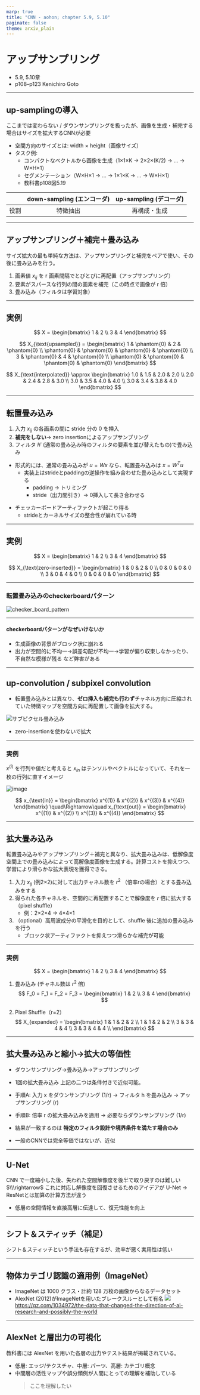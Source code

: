 ```yaml
---
marp: true
title: "CNN - aohon; chapter 5.9, 5.10"
paginate: false 
theme: arxiv_plain
---
```


# アップサンプリング
- 5.9, 5.10章
- p108–p123
Kenichiro Goto


---

## up-samplingの導入
ここまでは変わらない / ダウンサンプリングを扱ったが、画像を生成・補完する場合はサイズを拡大するCNNが必要

- 空間方向のサイズとは: width × height（画像サイズ）
- タスク例:
  - コンパクトなベクトルから画像を生成（1×1×K → 2×2×(K/2) → … → W×H×1）
  - セグメンテーション（W×H×1 → … → 1×1×K → … → W×H×1）
  - 教科書p108図5.19

|  |down-sampling (エンコーダ) | up-sampling (デコーダ) |
| :--: |:--: |:--:|
|役割 | 特徴抽出 | 再構成・生成 |


---

## アップサンプリング＋補完＋畳み込み
サイズ拡大の最も単純な方法は、アップサンプリングと補完をペアで使い、その後に畳み込みを行う。

1. 画素値 $x_{ij}$ を r 画素間隔でとびとびに再配置（アップサンプリング）
2. 要素がスパースな行列の間の画素を補完（この時点で画像が r 倍）
3. 畳み込み（フィルタは学習対象）

---

## 実例
$$
X =
\begin{bmatrix}
1 & 2 \\
3 & 4
\end{bmatrix}
$$

$$
X_{\text{upsampled}} =
\begin{bmatrix}
1 & \phantom{0} & 2 & \phantom{0} \\
\phantom{0} & \phantom{0} & \phantom{0} & \phantom{0} \\
3 & \phantom{0} & 4 & \phantom{0} \\
\phantom{0} & \phantom{0} & \phantom{0} & \phantom{0}
\end{bmatrix}
$$

$$
X_{\text{interpolated}} \approx
\begin{bmatrix}
1.0 & 1.5 & 2.0 & 2.0 \\
2.0 & 2.4 & 2.8 & 3.0 \\
3.0 & 3.5 & 4.0 & 4.0 \\
3.0 & 3.4 & 3.8 & 4.0
\end{bmatrix}
$$

---

## 転置畳み込み
1. 入力 $x_{ij}$ の各画素の間に stride 分の 0 を挿入
2. **補完をしない**→  zero insertionによるアップサンプリング
3. フィルタ $h'$ (通常の畳み込み時のフィルタの要素を並び替えたもの)で畳み込み


- 形式的には、通常の畳み込みが $u = W x$ なら、転置畳み込みは $x = W^T u$
  - 実装上はstrideとpaddingの逆操作を組み合わせた畳み込みとして実現する
    - padding $\rightarrow$ トリミング
    - stride（出力間引き）$\rightarrow$ 0挿入して長さ合わせる

<!-- - 出力サイズは次式で表せる：
  $$
  H_{out} = (H_{in} - 1) \times s - 2p + k + \text{output\_padding}
  $$ -->
- チェッカーボードアーティファクトが起こり得る
  - strideとカーネルサイズの整合性が崩れている時

---

## 実例
$$
X =
\begin{bmatrix}
1 & 2 \\
3 & 4
\end{bmatrix}
$$

$$
X_{\text{zero-inserted}} =
\begin{bmatrix}
1 & 0 & 2 & 0 \\
0 & 0 & 0 & 0 \\
3 & 0 & 4 & 0 \\
0 & 0 & 0 & 0
\end{bmatrix}
$$

---
### 転置畳み込みのcheckerboardパターン
![checker_board_pattern](../images/checker_board_artifact.png)

---

#### checkerboardパターンがなぜいけないか
- 生成画像の背景がブロック状に崩れる
- 出力が空間的に不均一→誤差勾配が不均一→学習が偏り収束しなかったり、不自然な模様が残る
など弊害がある

---

## up-convolution / subpixel convolution
- 転置畳み込みとは異なり、**ゼロ挿入も補完も行わず**チャネル方向に圧縮されていた特徴マップを空間方向に再配置して画像を拡大する。

![サブピクセル畳み込み](../images/pixel_shuffle.png)

- zero-insertionを使わないで拡大

---

### 実例
$x^{(i)}$ を行列や値だと考えると $x_{in}$ はテンソルやベクトルになっていて、それを一枚の行列に直すイメージ

![image](../images/shuffle_draw.png)

$$
x_{\text{in}} =
\begin{bmatrix}
x^{(1)} & x^{(2)} & x^{(3)} & x^{(4)}
\end{bmatrix}
\quad\Rightarrow\quad
x_{\text{out}} =
\begin{bmatrix}
x^{(1)} & x^{(2)} \\
x^{(3)} & x^{(4)}
\end{bmatrix}
$$

---

## 拡大畳み込み
転置畳み込みやアップサンプリング＋補完と異なり、拡大畳み込みは、低解像度空間上での畳み込みによって高解像度画像を生成する。計算コストを抑えつつ、学習により滑らかな拡大表現を獲得できる。

1. 入力 $x_{ij}$ (例2×2)に対して出力チャネル数を $r^2$ （倍率rの場合）とする畳み込みをする
2. 得られた各チャネルを、空間的に再配置することで解像度を $r$ 倍に拡大する（pixel shuffle）
   - 例：2×2×4 → 4×4×1
3. （optional）高周波成分の平滑化を目的として、shuffle 後に追加の畳み込みを行う
   - ブロック状アーティファクトを抑えつつ滑らかな補完が可能

---

### 実例

$$
X = \begin{bmatrix}
1 & 2 \\
3 & 4 
\end{bmatrix}
$$
1. 畳み込み (チャネル数は $r^2$ 倍)
$$
F_0 = F_1 = F_2 = F_3 = 
\begin{bmatrix}
1 & 2 \\
3 & 4 
\end{bmatrix}
$$

2. Pixel Shuffle（r=2）
$$
X_{expanded} = 
\begin{bmatrix}
  1 & 1 & 2 & 2 \\
  1 & 1 & 2 & 2 \\
  3 & 3 & 4 & 4 \\
  3 & 3 & 4 & 4 \\
\end{bmatrix}
$$



---

## 拡大畳み込みと縮小→拡大の等価性
- ダウンサンプリング→畳み込み→アップサンプリング
- 1回の拡大畳み込み
上記の二つは条件付きで近似可能。

- 手順A: 入力 x をダウンサンプリング (1/r) → フィルタ h を畳み込み → アップサンプリング (r)
- 手順B: 倍率 r の拡大畳み込みを適用 → 必要ならダウンサンプリング (1/r)
- 結果が一致するのは **特定のフィルタ設計や境界条件を満たす場合のみ**
- 一般のCNNでは完全等価ではないが、近似


---

## U-Net
CNN で一度縮小した後、失われた空間解像度を後半で取り戻すのは難しい $\\\rightarrow$ これに対応し解像度を回復させるためのアイデアが U-Net
$\rightarrow$ ResNetとは加算の計算方法が違う
- 低層の空間情報を直接高層に伝達して、復元性能を向上


---

## シフト＆スティッチ（補足）
シフト＆スティッチという手法も存在するが、効率が悪く実用性は低い


---

## 物体カテゴリ認識の適用例（ImageNet）
- ImageNet は 1000 クラス・計約 128 万枚の画像からなるデータセット
- AlexNet (2012)がImageNetを用いたブレークスルーとして有名
![](2025-10-17-12-17-14.png)
https://qz.com/1034972/the-data-that-changed-the-direction-of-ai-research-and-possibly-the-world

---

## AlexNet と層出力の可視化
教科書には AlexNet を用いた各層の出力やテスト結果が掲載されている。

- 低層: エッジ/テクスチャ、中層: パーツ、高層: カテゴリ概念
- 中間層の活性マップや誤分類例が人間にとっての理解を補助している
  > ここを理解したい


